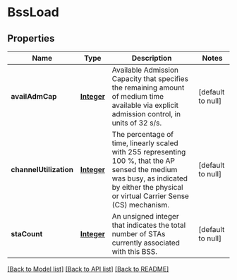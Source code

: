 # BssLoad
## Properties

Name | Type | Description | Notes
------------ | ------------- | ------------- | -------------
**availAdmCap** | [**Integer**](integer.md) | Available Admission Capacity that specifies the remaining amount of medium time available via explicit admission control, in units of 32 s/s. | [default to null]
**channelUtilization** | [**Integer**](integer.md) | The percentage of time, linearly scaled with 255 representing 100 %, that the AP sensed the medium was busy, as indicated by either the physical or virtual Carrier Sense (CS) mechanism. | [default to null]
**staCount** | [**Integer**](integer.md) | An unsigned integer that indicates the total number of STAs currently associated with this BSS. | [default to null]

[[Back to Model list]](../README.md#documentation-for-models) [[Back to API list]](../README.md#documentation-for-api-endpoints) [[Back to README]](../README.md)

